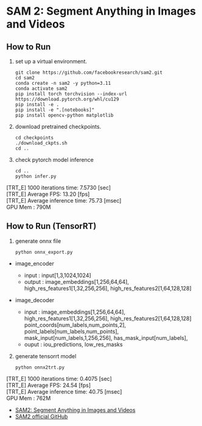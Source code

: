 # SAM 2: Segment Anything in Images and Videos

## How to Run

1. set up a virtual environment.
    ```
    git clone https://github.com/facebookresearch/sam2.git
    cd sam2
    conda create -n sam2 -y python=3.11
    conda activate sam2
    pip install torch torchvision --index-url https://download.pytorch.org/whl/cu129
    pip install -e .
    pip install -e ".[notebooks]"
    pip install opencv-python matplotlib
    ```

2. download pretrained checkpoints.
    ```
    cd checkpoints
    ./download_ckpts.sh
    cd ..
    ```

3. check pytorch model inference
    ```
    cd ..
    python infer.py
    ```

[TRT_E] 1000 iterations time: 7.5730 [sec]   
[TRT_E] Average FPS: 13.20 [fps]   
[TRT_E] Average inference time: 75.73 [msec]   
GPU Mem : 790M   

## How to Run (TensorRT)

1. generate onnx file
    ```
    python onnx_export.py
    ```
- image_encoder
    - input : 
                input[1,3,1024,1024]
    - output : 
                image_embeddings[1,256,64,64], 
                high_res_features1[1,32,256,256], 
                high_res_features2[1,64,128,128]

- image_decoder
    - input : 
                image_embeddings[1,256,64,64], 
                high_res_features1[1,32,256,256], 
                high_res_features2[1,64,128,128]
                point_coords[num_labels,num_points,2], 
                point_labels[num_labels,num_points], 
                mask_input[num_labels,1,256,256], 
                has_mask_input[num_labels], 
    - ouput : 
                iou_predictions, 
                low_res_masks

2. generate tensorrt model
    ```
    python onnx2trt.py
    ```

[TRT_E] 1000 iterations time: 0.4075 [sec]   
[TRT_E] Average FPS: 24.54 [fps]   
[TRT_E] Average inference time: 40.75 [msec]  
GPU Mem : 762M   

- [SAM2: Segment Anything in Images and Videos](https://ai.meta.com/research/publications/sam-2-segment-anything-in-images-and-videos/)
- [SAM2 official GitHub](https://github.com/facebookresearch/sam2)

